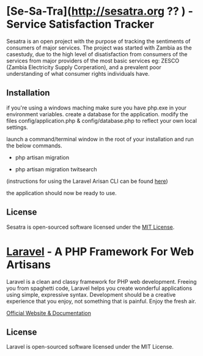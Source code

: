 # [Se-Sa-Tra](http://sesatra.org ?? ) - Service Satisfaction Tracker

Sesatra is an open project with the purpose of tracking the sentiments of consumers of major services.
The project was started with Zambia as the casestudy, due to the high level of disatisfaction from consumers of the services from major providers of the most basic services eg: ZESCO (Zambia Electricity Supply Corperation), and a prevalent poor understanding of what consumer rights individuals have.

## Installation
if you're using a windows maching make sure you have php.exe in your environment variables.
create a database for the application.
modify the files config/application.php & config/database.php to reflect your own local settings.

launch a command/terminal window in the root of your installation and run the below commands.

- php artisan migration

- php artisan migration twitsearch

(instructions for using the Laravel Arisan CLI can be found [here](http://laravel.com/docs/artisan/commands))

the application should now be ready to use.

## License

Sesatra is open-sourced software licensed under the [MIT License](http://opensource.org/licenses/MIT).


# [Laravel](http://laravel.com) - A PHP Framework For Web Artisans

Laravel is a clean and classy framework for PHP web development. Freeing you
from spaghetti code, Laravel helps you create wonderful applications using
simple, expressive syntax. Development should be a creative experience that you
enjoy, not something that is painful. Enjoy the fresh air.

[Official Website & Documentation](http://laravel.com)

## License

Laravel is open-sourced software licensed under the MIT License.
